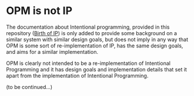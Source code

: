 # OPM is not IP

The documentation about Intentional programming, provided in this repository ([Birth of IP](birth_of_IP.pdf)) is only added 
to provide some background on a similar system with similar design goals, but does not imply in any way that OPM is some sort of 
re-implementation of IP, has the same design goals, and aims for a similar implementation.

OPM is clearly not intended to be a re-implementation of Intentional Programming and it has design goals and implementation details 
that set it apart from the implementation of Intentional Programming.

(to be continued...)
